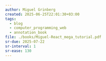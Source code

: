 ```yaml
---
author: Miguel Grinberg
created: 2025-06-25T22:01:30+03:00
tags:
  - blog
  - computer_programming_web
  - annotation_book
file: ./books/Miguel-React_mega_tutorial.pdf
sr-due: 2025-07-22
sr-interval: 1
sr-ease: 130
---
```

